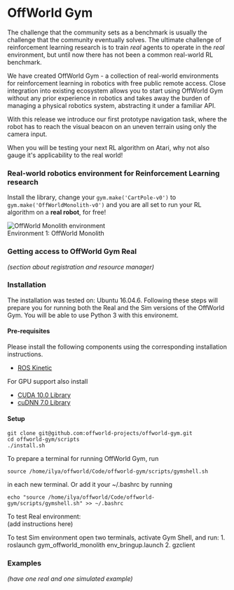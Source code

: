 # OffWorld Gym
The challenge that the community sets as a benchmark is usually the challenge that the community eventually solves. The ultimate challenge of reinforcement learning research is to train *real* agents to operate in the *real* environment, but until now there has not been a common real-world RL benchmark.

We have created OffWorld Gym - a collection of real-world environments for reinforcement learning in robotics with free public remote access. Close integration into existing ecosystem allows you to start using OffWorld Gym without any prior experience in robotics and takes away the burden of managing a physical robotics system, abstracting it under a familiar API.

With this release we introduce our first prototype navigation task, where the robot has to reach the visual beacon on an uneven terrain using only the camera input.

When you will be testing your next RL algorithm on Atari, why not also gauge it's applicability to the real world!

### Real-world robotics environment for Reinforcement Learning research

Install the library, change your `gym.make('CartPole-v0')` to `gym.make('OffWorldMonolith-v0')` and you are all set to run your RL algorithm on a **real robot**, for free!

![OffWorld Monolith environment](https://github.com/offworld-projects/offworld-gym/docs/images/offworld-gym-monolith-v1.png)  
Environment 1: OffWorld Monolith


### Getting access to OffWorld Gym Real
*(section about registration and resource manager)*

### Installation
The installation was tested on: Ubuntu 16.04.6. Following these steps will prepare you for running both the Real and the Sim versions of the OffWorld Gym. You will be able to use Python 3 with this environemt.

#### Pre-requisites
Please install the following components using the corresponding installation instructions.

  * [ROS Kinetic](http://wiki.ros.org/kinetic/Installation/Ubuntu)
  
For GPU support also install

  * [CUDA 10.0 Library](https://developer.nvidia.com/cuda-10.0-download-archive)
  * [cuDNN 7.0 Library](https://developer.nvidia.com/cudnn)

#### Setup
```
git clone git@github.com:offworld-projects/offworld-gym.git
cd offworld-gym/scripts
./install.sh
```

To prepare a terminal for running OffWorld Gym, run
```
source /home/ilya/offworld/Code/offworld-gym/scripts/gymshell.sh
```
in each new terminal. Or add it  your ~/.bashrc by running
```
echo "source /home/ilya/offworld/Code/offworld-gym/scripts/gymshell.sh" >> ~/.bashrc
```

To test Real environment:	
	(add instructions here)

To test Sim environment open two terminals, activate Gym Shell, and run:
	1. roslaunch gym_offworld_monolith env_bringup.launch
	2. gzclient

### Examples
*(have one real and one simulated example)*
